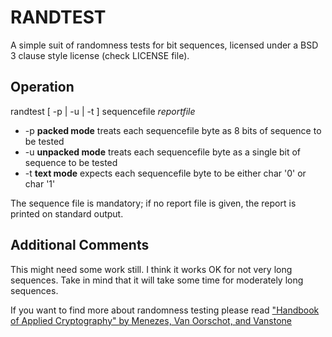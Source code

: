 # RANDTEST

A simple suit of randomness tests for bit sequences, licensed under a BSD 3 clause style license (check LICENSE file).

## Operation

randtest [ -p | -u | -t ] sequencefile *reportfile*

* -p **packed mode** treats each sequencefile byte as 8 bits of sequence to be tested
* -u **unpacked mode** treats each sequencefile byte as a single bit of sequence to be tested
* -t **text mode** expects each sequencefile byte to be either char '0' or char '1'

The sequence file is mandatory; if no report file is given, the report is printed on standard output.

## Additional Comments

This might need some work still. I think it works OK for not very long sequences. Take in mind that it will take some time for moderately long sequences.

If you want to find more about randomness testing please read ["Handbook of Applied Cryptography" by Menezes, Van Oorschot, and Vanstone](http://cacr.uwaterloo.ca/hac/)
